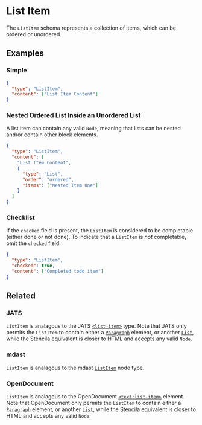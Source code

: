 # List Item

The `ListItem` schema represents a collection of items, which can be ordered or unordered.

## Examples

### Simple

```json validate
{
  "type": "ListItem",
  "content": ["List Item Content"]
}
```

### Nested Ordered List Inside an Unordered List

A list item can contain any valid `Node`, meaning that lists can be nested and/or contain other block elements.

```json validate
{
  "type": "ListItem",
  "content": [
    "List Item Content",
    {
      "type": "List",
      "order": "ordered",
      "items": ["Nested Item One"]
    }
  ]
}
```

### Checklist

If the `checked` field is present, the `ListItem` is considered to be
completable (either done or not done). To indicate that a `ListItem` is _not_
completable, omit the `checked` field.

```json validate
{
  "type": "ListItem",
  "checked": true,
  "content": ["Completed todo item"]
}
```

## Related

### JATS

`ListItem` is analagous to the JATS
[`<list-item>`](https://jats.nlm.nih.gov/articleauthoring/tag-library/1.2/element/list-item.html)
type.
Note that JATS only permits the `ListItem` to contain either a
[`Paragraph`](/schema/Paragraph) element, or another [`List`](/schema/List), while the Stencila equivalent is closer to HTML and accepts any valid `Node`.

### mdast

`ListItem` is analagous to the mdast
[`ListItem`](https://github.com/syntax-tree/mdast#listitem) node type.

### OpenDocument

`ListItem` is analagous to the OpenDocument
[`<text:list-item>`](http://docs.oasis-open.org/office/v1.2/os/OpenDocument-v1.2-os-part1.html#__RefHeading__1415154_253892949)
element. Note that OpenDocument only permits the `ListItem` to contain either
a [`Paragraph`](/schema/Paragraph) element, or another
[`List`](/schema/List), while the Stencila equivalent is closer to HTML and
accepts any valid `Node`.
